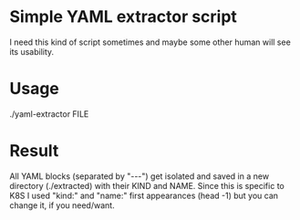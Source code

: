 # Simple YAML extractor script
I need this kind of script sometimes and maybe some other human will see its usability.

# Usage
./yaml-extractor FILE

# Result
All YAML blocks (separated by "---") get isolated and saved in a new directory (./extracted) with their KIND and NAME.
Since this is specific to K8S I used "kind:" and "name:" first appearances (head -1) but you can change it, if you need/want.
